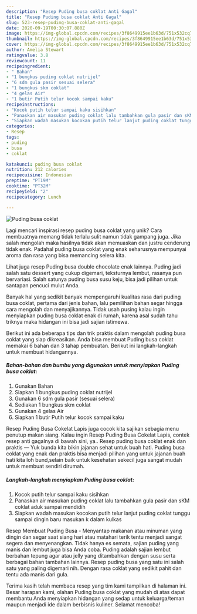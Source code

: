 ```yaml
---
description: "Resep Puding busa coklat Anti Gagal"
title: "Resep Puding busa coklat Anti Gagal"
slug: 523-resep-puding-busa-coklat-anti-gagal
date: 2020-09-19T00:30:07.880Z
image: https://img-global.cpcdn.com/recipes/3f8649915ee1b63d/751x532cq70/puding-busa-coklat-foto-resep-utama.jpg
thumbnail: https://img-global.cpcdn.com/recipes/3f8649915ee1b63d/751x532cq70/puding-busa-coklat-foto-resep-utama.jpg
cover: https://img-global.cpcdn.com/recipes/3f8649915ee1b63d/751x532cq70/puding-busa-coklat-foto-resep-utama.jpg
author: Amelia Stewart
ratingvalue: 3.8
reviewcount: 11
recipeingredient:
- " Bahan"
- "1 bungkus puding coklat nutrijel"
- "6 sdm gula pasir sesuai selera"
- "1 bungkus skm coklat"
- "4 gelas Air"
- "1 butir Putih telur kocok sampai kaku"
recipeinstructions:
- "Kocok putih telur sampai kaku sisihkan"
- "Panaskan air masukan puding coklat lalu tambahkan gula pasir dan sKM coklat aduk sampai mendidih"
- "Siapkan wadah masukan kocokan putih telur lanjut puding coklat tunggu sampai dingin baru masukan k dalam kulkas"
categories:
- Resep
tags:
- puding
- busa
- coklat

katakunci: puding busa coklat 
nutrition: 212 calories
recipecuisine: Indonesian
preptime: "PT19M"
cooktime: "PT32M"
recipeyield: "2"
recipecategory: Lunch

---
```



![Puding busa coklat](https://img-global.cpcdn.com/recipes/3f8649915ee1b63d/751x532cq70/puding-busa-coklat-foto-resep-utama.jpg)

Lagi mencari inspirasi resep puding busa coklat yang unik? Cara membuatnya memang tidak terlalu sulit namun tidak gampang juga. Jika salah mengolah maka hasilnya tidak akan memuaskan dan justru cenderung tidak enak. Padahal puding busa coklat yang enak seharusnya mempunyai aroma dan rasa yang bisa memancing selera kita.

Lihat juga resep Puding busa double chocolate enak lainnya. Puding jadi salah satu dessert yang cukup digemari, teksturnya lembut, rasanya pun bervariasi. Salah satunya puding busa susu keju, bisa jadi pilihan untuk santapan pencuci mulut Anda.

Banyak hal yang sedikit banyak mempengaruhi kualitas rasa dari puding busa coklat, pertama dari jenis bahan, lalu pemilihan bahan segar hingga cara mengolah dan menyajikannya. Tidak usah pusing kalau ingin menyiapkan puding busa coklat enak di rumah, karena asal sudah tahu triknya maka hidangan ini bisa jadi sajian istimewa.


Berikut ini ada beberapa tips dan trik praktis dalam mengolah puding busa coklat yang siap dikreasikan. Anda bisa membuat Puding busa coklat memakai 6 bahan dan 3 tahap pembuatan. Berikut ini langkah-langkah untuk membuat hidangannya.

<!--inarticleads1-->

##### Bahan-bahan dan bumbu yang digunakan untuk menyiapkan Puding busa coklat:

1. Gunakan  Bahan
1. Siapkan 1 bungkus puding coklat nutrijel
1. Gunakan 6 sdm gula pasir (sesuai selera)
1. Sediakan 1 bungkus skm coklat
1. Gunakan 4 gelas Air
1. Siapkan 1 butir Putih telur kocok sampai kaku


Resep Puding Busa Cokelat Lapis juga cocok kita sajikan sebagia menu penutup makan siang. Kalau ingin Resep Puding Busa Cokelat Lapis, contek resep anti gagalnya di bawah sini, ya.. Resep puding busa coklat enak dan praktis — Yuk bunda kita bikin jajanan sehat untuk buah hati. Puding busa coklat yang enak dan praktis bisa menjadi pilihan yang untuk jajanan buah hati kita loh bund,selain baik untuk kesehatan sekecil juga sangat mudah untuk membuat sendiri dirumah. 

<!--inarticleads2-->

##### Langkah-langkah menyiapkan Puding busa coklat:

1. Kocok putih telur sampai kaku sisihkan
1. Panaskan air masukan puding coklat lalu tambahkan gula pasir dan sKM coklat aduk sampai mendidih
1. Siapkan wadah masukan kocokan putih telur lanjut puding coklat tunggu sampai dingin baru masukan k dalam kulkas


Resep Membuat Puding Busa - Menyantap makanan atau minuman yang dingin dan segar saat siang hari atau matahari terik tentu menjadi sangat segera dan menyenangkan. Tidak hanya es semata, sajian puding yang manis dan lembut juga bisa Anda coba. Puding adalah sajian lembut berbahan tepung agar atau jelly yang ditambahkan dengan susu serta berbagai bahan tambahan lainnya. Resep puding busa yang satu ini salah satu yang paling digemari nih. Dengan rasa coklat yang sedikit pahit dan tentu ada manis dari gula. 

Terima kasih telah membaca resep yang tim kami tampilkan di halaman ini. Besar harapan kami, olahan Puding busa coklat yang mudah di atas dapat membantu Anda menyiapkan hidangan yang sedap untuk keluarga/teman maupun menjadi ide dalam berbisnis kuliner. Selamat mencoba!
